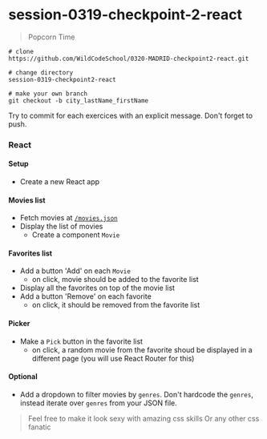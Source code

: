 # session-0319-checkpoint-2-react
> Popcorn Time

```
# clone
https://github.com/WildCodeSchool/0320-MADRID-checkpoint2-react.git

# change directory
session-0319-checkpoint2-react

# make your own branch
git checkout -b city_lastName_firstName
```

Try to commit for each exercices with an explicit message. Don't forget to push.

### React

#### Setup
- Create a new React app

#### Movies list
- Fetch movies at [`/movies.json`](https://raw.githubusercontent.com/wildcodeschoolparis/datas/master/movies.json)
- Display the list of movies
  - Create a component `Movie`

#### Favorites list
- Add a button 'Add' on each `Movie`
  - on click, movie should be added to the favorite list
- Display all the favorites on top of the movie list
- Add a button 'Remove' on each favorite
  - on click, it should be removed from the favorite list

#### Picker
- Make a `Pick` button in the favorite list
  - on click, a random movie from the favorite shoud be displayed in a different page (you will use React Router for this)


#### Optional 
- Add a dropdown to filter movies by `genres`. Don't hardcode the `genres`, instead iterate over `genres` from your JSON file.

> Feel free to make it look sexy with amazing css skills
> Or any other css fanatic
